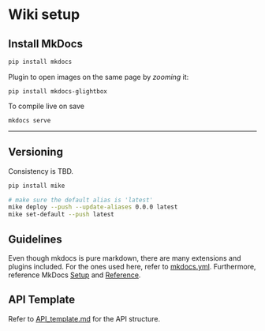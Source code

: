 # Wiki setup

## Install MkDocs
```bash
pip install mkdocs
```

Plugin to open images on the same page by *zooming* it:
```
pip install mkdocs-glightbox
```

To compile live on save
```
mkdocs serve
```

---

## Versioning

Consistency is TBD.
```bash
pip install mike

# make sure the default alias is 'latest'
mike deploy --push --update-aliases 0.0.0 latest
mike set-default --push latest
```

## Guidelines

Even though mkdocs is pure markdown, there are many extensions and plugins included. For the ones used here, refer to [mkdocs.yml](/mkdocs.yml). Furthermore, reference MkDocs [Setup](https://squidfunk.github.io/mkdocs-material/setup/changing-the-colors/) and [Reference](https://squidfunk.github.io/mkdocs-material/reference/).

## API Template

Refer to [API_template.md](/API_template.md) for the API structure.
